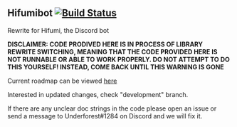 ## Hifumibot [![Build Status](https://travis-ci.org/hifumibot/hifumibot.svg?branch=master)](https://travis-ci.org/hifumibot/hifumibot)

Rewrite for Hifumi, the Discord bot

**DISCLAIMER: CODE PRODIVED HERE IS IN PROCESS OF LIBRARY REWRITE SWITCHING, MEANING THAT THE CODE PROVIDED HERE IS NOT RUNNABLE OR ABLE TO WORK PROPERLY. DO NOT ATTEMPT TO DO THIS YOURSELF! INSTEAD, COME BACK UNTIL THIS WARNING IS GONE**

Current roadmap can be viewed [here](https://github.com/hifumibot/Hifumi-plus/blob/master/TODO.md)

Interested in updated changes, check "development" branch.

If there are any unclear doc strings in the code please open an issue or send a message to Underforest#1284 on Discord and we will fix it. 
